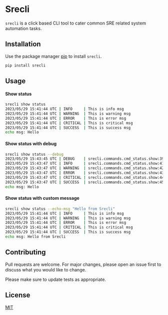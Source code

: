 # Srecli

`srecli` is a click based CLI tool to cater common SRE related system automation tasks.

## Installation

Use the package manager [pip](https://pip.pypa.io/en/stable/) to install `srecli`.

```bash
pip install srecli
```

## Usage
#### Show status
```bash
srecli show status
2023/05/29 15:41:44 UTC | INFO     | This is info msg
2023/05/29 15:41:44 UTC | WARNING  | This is warning msg
2023/05/29 15:41:44 UTC | ERROR    | This is error msg
2023/05/29 15:41:44 UTC | CRITICAL | This is critical msg
2023/05/29 15:41:44 UTC | SUCCESS  | This is success msg
echo msg: Hello
```
#### Show status with debug 
```bash
srecli show status --debug
2023/05/29 15:43:45 UTC | DEBUG    | srecli.commands.cmd_status.show:39 | PID=1966 | This is debug msg
2023/05/29 15:43:47 UTC | INFO     | srecli.commands.cmd_status.show:41 | PID=1966 | This is info msg
2023/05/29 15:43:47 UTC | WARNING  | srecli.commands.cmd_status.show:42 | PID=1966 | This is warning msg
2023/05/29 15:43:47 UTC | ERROR    | srecli.commands.cmd_status.show:43 | PID=1966 | This is error msg
2023/05/29 15:43:47 UTC | CRITICAL | srecli.commands.cmd_status.show:44 | PID=1966 | This is critical msg
2023/05/29 15:43:47 UTC | SUCCESS  | srecli.commands.cmd_status.show:45 | PID=1966 | This is success msg
echo msg: Hello
```
#### Show status with custom message
```bash
srecli show status --echo-msg "Hello from Srecli"
2023/05/29 15:41:44 UTC | INFO     | This is info msg
2023/05/29 15:41:44 UTC | WARNING  | This is warning msg
2023/05/29 15:41:44 UTC | ERROR    | This is error msg
2023/05/29 15:41:44 UTC | CRITICAL | This is critical msg
2023/05/29 15:41:44 UTC | SUCCESS  | This is success msg
echo msg: Hello from Srecli
```

## Contributing

Pull requests are welcome. For major changes, please open an issue first
to discuss what you would like to change.

Please make sure to update tests as appropriate.

## License

[MIT](https://choosealicense.com/licenses/mit/)
